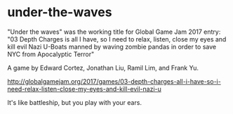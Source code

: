 # under-the-waves
"Under the waves" was the working title for Global Game Jam 2017 entry: "03 Depth Charges is all I have, so I need to relax, listen, close my eyes and kill evil Nazi U-Boats manned by waving zombie pandas in order to save NYC from Apocalyptic Terror"

A game by Edward Cortez, Jonathan Liu, Ramil Lim, and Frank Yu.

http://globalgamejam.org/2017/games/03-depth-charges-all-i-have-so-i-need-relax-listen-close-my-eyes-and-kill-evil-nazi-u

It's like battleship, but you play with your ears.
